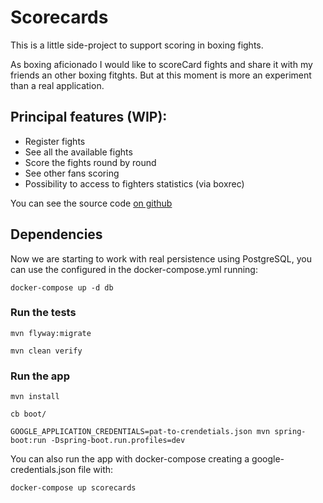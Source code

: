 # Scorecards

This is a little side-project to support scoring in boxing fights.

As boxing aficionado I would like to scoreCard fights and share it with my friends an other boxing fitghts. But at this moment is more an experiment than a real application.

## Principal features (WIP):
- Register fights
- See all the available fights
- Score the fights round by round
- See other fans scoring
- Possibility to access to fighters statistics (via boxrec)

You can see the source code [on github](https://github.com/danilat/scorecards)

## Dependencies

Now we are starting to work with real persistence using PostgreSQL, you can use the configured in the docker-compose.yml running:

`docker-compose up -d db`

### Run the tests

`mvn flyway:migrate`

`mvn clean verify`

### Run the app

`mvn install`

`cb boot/`

`GOOGLE_APPLICATION_CREDENTIALS=pat-to-crendetials.json mvn spring-boot:run -Dspring-boot.run.profiles=dev`

You can also run the app with docker-compose creating a google-credentials.json file with:

`docker-compose up scorecards`
